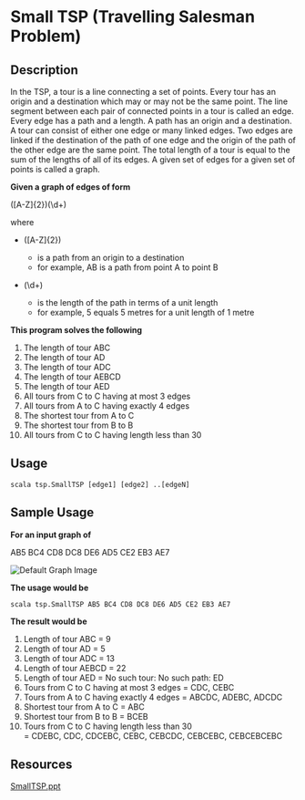 Small TSP (Travelling Salesman Problem)
=======================================

Description
-----------

In the TSP, a tour is a line connecting a set of points.  Every tour has an 
origin and a destination which may or may not be the same point. The line 
segment between each pair of connected points in a tour is called an edge. 
Every edge has a path and a length. A path has an origin and a destination. 
A tour can consist of either one edge or many linked edges. Two edges are 
linked if the destination of the path of one edge and the origin of the path 
of the other edge are the same point. The total length of a tour is equal to 
the sum of the lengths of all of its edges. A given set of edges for a given 
set of points is called a graph.

**Given a graph of edges of form**

([A-Z]{2})(\d+)

where

- ([A-Z]{2})
  - is a path from an origin to a destination
  - for example, AB is a path from point A to point B
  
- (\d+) 
  - is the length of the path in terms of a unit length
  - for example, 5 equals 5 metres for a unit length of 1 metre

**This program solves the following**

1. The length of tour ABC
2. The length of tour AD
3. The length of tour ADC
4. The length of tour AEBCD
5. The length of tour AED
6. All tours from C to C having at most 3 edges
7. All tours from A to C having exactly 4 edges
8. The shortest tour from A to C
9. The shortest tour from B to B
10. All tours from C to C having length less than 30

Usage
-----

    scala tsp.SmallTSP [edge1] [edge2] ..[edgeN]

Sample Usage
------------

**For an input graph of**

AB5 BC4 CD8 DC8 DE6 AD5 CE2 EB3 AE7
  
![Default Graph Image](SmallTSP/raw/master/DefaultGraph.png)
  
**The usage would be**

    scala tsp.SmallTSP AB5 BC4 CD8 DC8 DE6 AD5 CE2 EB3 AE7

**The result would be**

1. Length of tour ABC = 9
2. Length of tour AD = 5
3. Length of tour ADC = 13
4. Length of tour AEBCD = 22
5. Length of tour AED = No such tour: No such path: ED
6. Tours from C to C having at most 3 edges = CDC, CEBC
7. Tours from A to C having exactly 4 edges = ABCDC, ADEBC, ADCDC
8. Shortest tour from A to C = ABC
9. Shortest tour from B to B = BCEB
10. Tours from C to C having length less than 30  
    = CDEBC, CDC, CDCEBC, CEBC, CEBCDC, CEBCEBC, CEBCEBCEBC

Resources
---------

[SmallTSP.ppt](SmallTSP/blob/master/SmallTSP.ppt)
